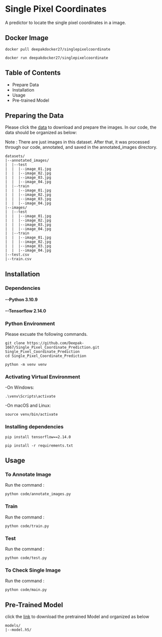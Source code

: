 # Single Pixel Coordinates

A  predictor to locate the single pixel coordinates in a image.

## Docker Image

```code
docker pull deepakdocker27/singlepixelcoordinate

docker run deepakdocker27/singlepixelcoordinate

```

## Table of Contents

- Prepare Data
- Installation
- Usage
- Pre-trained Model

## Preparing the Data <a name="preparingthedata"></a>
<!-- **Structure:**   -->
Please click the [data](https://www.kaggle.com/datasets/phucthaiv02/butterfly-image-classification/data) to download and prepare the images. In our code, the data should be organized as below:

Note : There are just images in this dataset. After that, it was processed through our code, annotated, and saved in the annotated_images directory.

```plaintext
datasets/
|--annotated_images/
|  |--test
|  |  |--image_01.jpg
|  |  |--image_02.jpg
|  |  |--image_03.jpg
|  |  |--image_04.jpg    
|  |--train
|  |  |--image_01.jpg
|  |  |--image_02.jpg
|  |  |--image_03.jpg
|  |  |--image_04.jpg    
|--images/
|  |--test
|  |  |--image_01.jpg
|  |  |--image_02.jpg
|  |  |--image_03.jpg
|  |  |--image_04.jpg    
|  |--train
|  |  |--image_01.jpg
|  |  |--image_02.jpg
|  |  |--image_03.jpg
|  |  |--image_04.jpg
|--test.csv
|--train.csv
```


## Installation

### Dependencies

#### --Python 3.10.9

#### --Tensorflow 2.14.0


### Python Environment
Please excuate the following commands.

```code
git clone https://github.com/Deepak-1667/Single_Pixel_Coordinate_Prediction.git Single_Pixel_Coordinate_Prediction
cd Single_Pixel_Coordinate_Prediction

python -m venv venv
```
### Activating Virtual Environment
-On Windows:
```code
.\venv\Scripts\activate
```

-On macOS and Linux:
```code
source venv/bin/activate
```

### Installing dependencies
```code
pip install tensorflow==2.14.0

pip install -r requirements.txt

```

## Usage

### To Annotate Image
Run the command :
```code
python code/annotate_images.py

```
### Train
Run the command :
```code
python code/train.py

```
### Test
Run the command :
```code
python code/test.py

```

### To Check Single Image
Run the command :
```code
python code/main.py

```

## Pre-Trained Model
click the [link](https://drive.google.com/drive/folders/109Vz8e2ACWvLP94fuPYSBAPHuF6k2yr0?usp=drive_link) to download the pretrained Model and organized as below

```plaintext
models/
|--model.h5/

```

